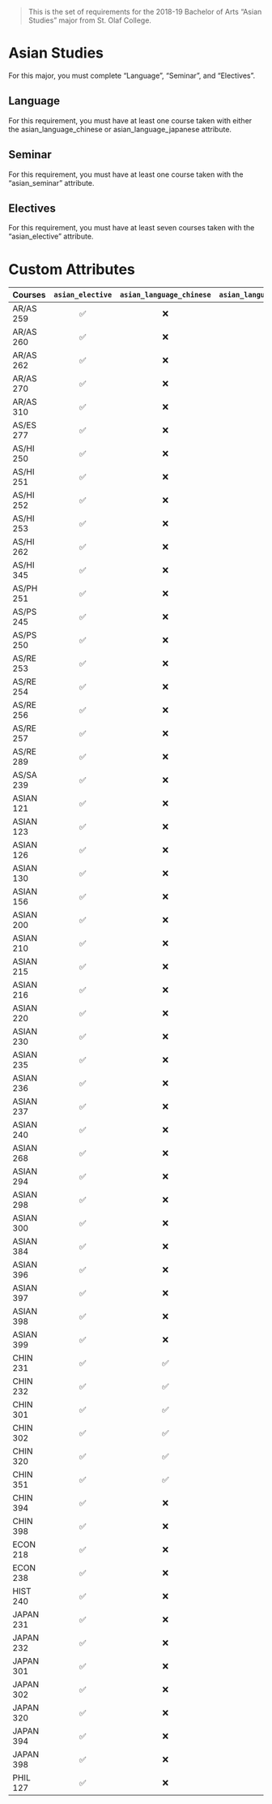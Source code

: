 > This is the set of requirements for the 2018-19 Bachelor of Arts “Asian Studies” major from St. Olaf College.

# Asian Studies
For this major, you must complete “Language”, “Seminar”, and “Electives”.

## Language
For this requirement, you must have at least one course taken with either the asian_language_chinese or asian_language_japanese attribute.


## Seminar
For this requirement, you must have at least one course taken with the “asian_seminar” attribute.


## Electives
For this requirement, you must have at least seven courses taken with the “asian_elective” attribute.

# Custom Attributes

Courses | `asian_elective` | `asian_language_chinese` | `asian_language_japanese` | `asian_region_china` | `asian_region_japan` | `asian_seminar`
--- | :---: | :---: | :---: | :---: | :---: | :---:
AR/AS 259 | ✅ | ❌ | ❌ | ❌ | ❌ | ❌
AR/AS 260 | ✅ | ❌ | ❌ | ❌ | ❌ | ❌
AR/AS 262 | ✅ | ❌ | ❌ | ❌ | ❌ | ❌
AR/AS 270 | ✅ | ❌ | ❌ | ❌ | ❌ | ❌
AR/AS 310 | ✅ | ❌ | ❌ | ❌ | ❌ | ❌
AS/ES 277 | ✅ | ❌ | ❌ | ❌ | ❌ | ❌
AS/HI 250 | ✅ | ❌ | ❌ | ❌ | ❌ | ❌
AS/HI 251 | ✅ | ❌ | ❌ | ❌ | ❌ | ❌
AS/HI 252 | ✅ | ❌ | ❌ | ❌ | ❌ | ❌
AS/HI 253 | ✅ | ❌ | ❌ | ❌ | ❌ | ❌
AS/HI 262 | ✅ | ❌ | ❌ | ❌ | ❌ | ❌
AS/HI 345 | ✅ | ❌ | ❌ | ❌ | ❌ | ❌
AS/PH 251 | ✅ | ❌ | ❌ | ❌ | ❌ | ❌
AS/PS 245 | ✅ | ❌ | ❌ | ❌ | ❌ | ❌
AS/PS 250 | ✅ | ❌ | ❌ | ❌ | ❌ | ❌
AS/RE 253 | ✅ | ❌ | ❌ | ❌ | ❌ | ❌
AS/RE 254 | ✅ | ❌ | ❌ | ❌ | ❌ | ❌
AS/RE 256 | ✅ | ❌ | ❌ | ❌ | ❌ | ❌
AS/RE 257 | ✅ | ❌ | ❌ | ❌ | ❌ | ❌
AS/RE 289 | ✅ | ❌ | ❌ | ❌ | ❌ | ❌
AS/SA 239 | ✅ | ❌ | ❌ | ❌ | ❌ | ❌
ASIAN 121 | ✅ | ❌ | ❌ | ❌ | ❌ | ❌
ASIAN 123 | ✅ | ❌ | ❌ | ❌ | ❌ | ❌
ASIAN 126 | ✅ | ❌ | ❌ | ❌ | ❌ | ❌
ASIAN 130 | ✅ | ❌ | ❌ | ❌ | ❌ | ❌
ASIAN 156 | ✅ | ❌ | ❌ | ❌ | ❌ | ❌
ASIAN 200 | ✅ | ❌ | ❌ | ❌ | ❌ | ❌
ASIAN 210 | ✅ | ❌ | ❌ | ❌ | ❌ | ❌
ASIAN 215 | ✅ | ❌ | ❌ | ❌ | ❌ | ❌
ASIAN 216 | ✅ | ❌ | ❌ | ❌ | ❌ | ❌
ASIAN 220 | ✅ | ❌ | ❌ | ❌ | ❌ | ❌
ASIAN 230 | ✅ | ❌ | ❌ | ❌ | ❌ | ❌
ASIAN 235 | ✅ | ❌ | ❌ | ❌ | ❌ | ❌
ASIAN 236 | ✅ | ❌ | ❌ | ❌ | ❌ | ❌
ASIAN 237 | ✅ | ❌ | ❌ | ❌ | ❌ | ❌
ASIAN 240 | ✅ | ❌ | ❌ | ❌ | ❌ | ❌
ASIAN 268 | ✅ | ❌ | ❌ | ❌ | ❌ | ❌
ASIAN 294 | ✅ | ❌ | ❌ | ❌ | ❌ | ❌
ASIAN 298 | ✅ | ❌ | ❌ | ❌ | ❌ | ❌
ASIAN 300 | ✅ | ❌ | ❌ | ❌ | ❌ | ❌
ASIAN 384 | ✅ | ❌ | ❌ | ❌ | ❌ | ❌
ASIAN 396 | ✅ | ❌ | ❌ | ❌ | ❌ | ❌
ASIAN 397 | ✅ | ❌ | ❌ | ❌ | ❌ | ✅
ASIAN 398 | ✅ | ❌ | ❌ | ❌ | ❌ | ❌
ASIAN 399 | ✅ | ❌ | ❌ | ❌ | ❌ | ✅
CHIN 231 | ✅ | ✅ | ❌ | ✅ | ❌ | ❌
CHIN 232 | ✅ | ✅ | ❌ | ✅ | ❌ | ❌
CHIN 301 | ✅ | ✅ | ❌ | ✅ | ❌ | ❌
CHIN 302 | ✅ | ✅ | ❌ | ✅ | ❌ | ❌
CHIN 320 | ✅ | ✅ | ❌ | ✅ | ❌ | ❌
CHIN 351 | ✅ | ✅ | ❌ | ✅ | ❌ | ❌
CHIN 394 | ✅ | ❌ | ❌ | ❌ | ❌ | ❌
CHIN 398 | ✅ | ❌ | ❌ | ❌ | ❌ | ❌
ECON 218 | ✅ | ❌ | ❌ | ❌ | ❌ | ❌
ECON 238 | ✅ | ❌ | ❌ | ❌ | ❌ | ❌
HIST 240 | ✅ | ❌ | ❌ | ❌ | ❌ | ❌
JAPAN 231 | ✅ | ❌ | ✅ | ❌ | ✅ | ❌
JAPAN 232 | ✅ | ❌ | ✅ | ❌ | ✅ | ❌
JAPAN 301 | ✅ | ❌ | ✅ | ❌ | ✅ | ❌
JAPAN 302 | ✅ | ❌ | ✅ | ❌ | ✅ | ❌
JAPAN 320 | ✅ | ❌ | ✅ | ❌ | ✅ | ❌
JAPAN 394 | ✅ | ❌ | ❌ | ❌ | ❌ | ❌
JAPAN 398 | ✅ | ❌ | ❌ | ❌ | ❌ | ❌
PHIL 127 | ✅ | ❌ | ❌ | ❌ | ❌ | ❌

